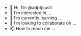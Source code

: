 - 👋 Hi, I’m @adptjspstr
- 👀 I’m interested in ...
- 🌱 I’m currently learning ...
- 💞️ I’m looking to collaborate on ...
- 📫 How to reach me ...

<!---
adptjspstr/adptjspstr is a ✨ special ✨ repository because its `README.md` (this file) appears on your GitHub profile.
You can click the Preview link to take a look at your changes.
--->
